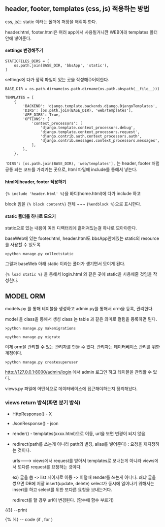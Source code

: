 ##  header, footer, templates (css, js) 적용하는 방법

css, js는 static 이라는 폴더에 저장을 해줘야 한다. 

header.html, footer.html은 여러 app에서 사용될거니깐 WEB아래 templates 폴더 안에 넣어준다.



#### settings 변경해주기

```
STATICFILES_DIRS = [
    os.path.join(BASE_DIR, 'bbsApp', 'static'),
]
```

 settings에 다가 정적 파일이 있는 곳을 작성해주어야한다. 

```
BASE_DIR = os.path.dirname(os.path.dirname(os.path.abspath(__file__)))
```

```
TEMPLATES = [
    {
        'BACKEND': 'django.template.backends.django.DjangoTemplates',
        'DIRS': [os.path.join(BASE_DIR), 'web/templates'],
        'APP_DIRS': True,
        'OPTIONS': {
            'context_processors': [
                'django.template.context_processors.debug',
                'django.template.context_processors.request',
                'django.contrib.auth.context_processors.auth',
                'django.contrib.messages.context_processors.messages',
            ],
        },
    },
```

`'DIRS': [os.path.join(BASE_DIR), 'web/templates'],` 는 header, footer 처럼 공통 되는 코드를 가리키는 곳으로, html 파일에 include를 통해서 넣는다. 



#### html에 header, footer 적용하기

`{% include 'header.html' %}`을 바디(home.html)에 다가 include 하고 

block 임을 `{% block content%}`  전체 ~~~ `{%endblock %}`으로 표시한다. 



#### static 폴더를 하나로 모으기

static으로 있는 내용이 여러 디렉터리에 흩어져있는걸 하나로 모아야한다. 

baseWeb에 있는 footer.html, header.html도 bbsApp안에있는 static의 resource를 사용할 수 있도록 

`>python manage.py collectstatic `

그결과 baseWeb 아래 static 이라는 폴더가 생기면서 모이게 된다. 

`{% load static %}` 을 통해서 login.html 와 같은 곳에 static을 사용해줄 것임을 작성한다. 




## MODEL ORM

models.py 를 통해 테이블을 생성하고 admin.py를 통해서 orm을 등록, 관리한다. 

model 을 class을 통해서 생성 class 는 table 과 같은 의미로 컬럼을 등록하면 된다. 

`>python manage.py makemigrations`

`>python manage.py migrate`

이제 orm을 관리할 수 있는 관리자를 만들 수 있다. 관리자는 데이터베이스 관리를 위한 계정이다. 

`>python manage.py createsuperuser`

http://127.0.0.1:8000/admin/login 에서 admin 로그인 하고 테이블을 관리할 수 있다. 

views.py 파일에 어떤식으로 데이터베이스에 접근해야하는지 정리해놨다.



### views return 방식(화면 분기 방식)

- HttpResponse() - X

- JsonResponse() - json

- render() - templates(xxxx.html)으로 이동, url을 보면 변경이 되지 않음

- redirect(path를 쓰는게 아니라 path의 별칭, alias를 넣어준다) : 요청을 재지정하는 것이다.  

  urls---> views에서 request를 받아서 templates로 보내는게 아니라 views에서 또다른 request를 요청하는 것이다. 

  ex) 글을 씀 -> list 페이지로 이동 -> 이럴때 render를 쓰는게 아니다. 왜냐 글을 썼으면 DB에 저장 insert(update, delete) select가 동시에 일어나기 위해서는 insert를 하고 select를 위한 또다른 요청을 보내는거다. 

  redirect를 할 경우 url이 변경된다. (함수에 함수 부르기)

  

{{}} --print

{% %} -- code (if , for )
